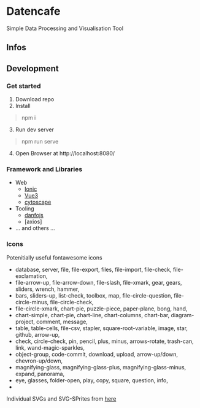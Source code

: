 # Datencafe
Simple Data Processing and Visualisation Tool

## Infos


## Development
### Get started

 1. Download repo
 2. Install
 > npm i
 3. Run dev server
 > npm run serve
 4. Open Browser at http://localhost:8080/ 


 

### Framework and Libraries
 * Web
   * [Ionic](https://ionicframework.com/docs) 
   * [Vue3](https://vuejs.org/)
   * [cytoscape]()
 * Tooling
   * [danfojs]()
   * [axios]
 * ... and others ...


### Icons

Potenitially useful fontawesome icons

 * database, server, file, file-export, files, file-import, file-check, file-exclamation,
 * file-arrow-up, file-arrow-down, file-slash, file-xmark, gear, gears, sliders, wrench, hammer, 
 * bars, sliders-up, list-check, toolbox, map, file-circle-question, file-circle-minus, file-circle-check,
 * file-circle-xmark, chart-pie, puzzle-piece, paper-plane, bong, hand, 
 * chart-simple, chart-pie, chart-line, chart-columns, chart-bar, diagram-project, comment, message,
 * table, table-cells, file-csv, stapler, square-root-variable, image, star, github, arrow-up,
 * check, circle-check, pin, pencil, plus, minus, arrows-rotate, trash-can, link, wand-magic-sparkles,
 * object-group, code-commit, download, upload, arrow-up/down, chevron-up/down,
 * magnifying-glass, magnifying-glass-plus, magnifying-glass-minus, expand, panorama,
 * eye, glasses, folder-open, play, copy, square, question, info,
 * 

Individual SVGs and SVG-SPrites from [here](https://fontawesome.com/download)
